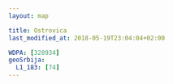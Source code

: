 ```yaml
---
layout: map

title: Ostrovica
last_modified_at: 2018-05-19T23:04:04+02:00

WDPA: [328934]
geoSrbija:
  L1_183: [74]
---
```

